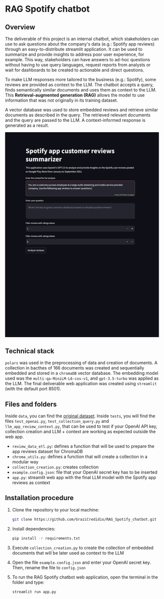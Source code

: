 # RAG Spotify chatbot

## Overview
The deliverable of this project is an internal chatbot, which stakeholders can use to ask questions about the company's data (e.g.: Spotify app reviews) through an easy-to-distribute streamlit application. It can be used to summarize and provide insights to address poor user experience, for example. This way, stakeholders can have answers to ad-hoc questions without having to use query languages, request reports from analysts or wait for dashboards to be created to actionable and direct questions. 

To make LLM responses more tailored to the business (e.g.: Spotify), some reviews are provided as context to the LLM. The chatbot accepts a query, finds semantically similar documents and uses them as context to the LLM. This **Retrieval-augmented generation (RAG)** allows the model to use information that was not originally in its training dataset. 

A vector database was used to store embedded reviews and retrieve similar documents as described in the query. The retrieved relevant documents and the query are passed to the LLM. A context-informed response is generated as a result.  

<p align="center">
  <img src="media/visuals.gif" width="750">
</p>

## Technical stack 
`polars` was used in the preprocessing of data and creation of documents. A collection in bacthes of 166 documents was created and sequentially embedded and stored in a `chromaDB` vector database. The embedding model used was the `multi-qa-MiniLM-L6-cos-v1`, and `gpt-3.5-turbo` was applied as the LLM. The final deliverable web application was created using `streamlit` (with the default port 8501).  

## Files and folders
Inside `data`, you can find the [original dataset](https://www.kaggle.com/datasets/mfaaris/spotify-app-reviews-2022/data). Inside `tests`, you will find the files `test_openai.py`, `test_collection_query.py` and `llm_app_review_context.py`, that can be used to test if your OpenAI API key, collection creation and LLM + context are working as expected outside the web app. 
- `review_data_etl.py`: defines a function that will be used to prepare the app reviews dataset for ChromaDB
- `chroma_utils.py`: defines a function that will create a collection in a modular way
- `collection_creation.py`: creates collection
- `example.config.json`: file that your OpenAI secret key has to be inserted
- `app.py`: streamlit web app with the final LLM model with the Spotify app reviews as context

## Installation procedure
1. Clone the repository to your local machine:
   ```bash
   git clone https://github.com/GraziCredidio/RAG_Spotify_chatbot.git
   ```
2. Install dependencies:
    ```bash
    pip install -r requirements.txt
    ```
3. Execute `collection_creation.py` to create the collection of embedded documents that will be later used as context to the LLM

4. Open the file `example.config.json` and enter your OpenAI secret key. Then, rename the file to `config.json`

5. To run the RAG Spotify chatbot web application, open the terminal in the folder and type:
    ```bash
    streamlit run app.py
    ```

